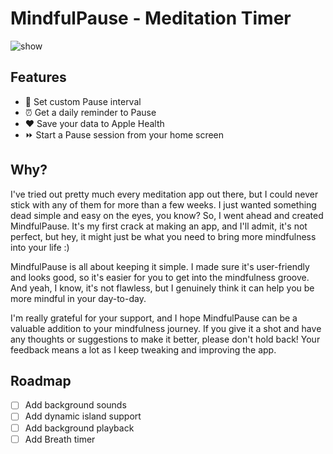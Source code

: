 # MindfulPause - Meditation Timer
![show](https://github.com/matsveil/mindful-pause/assets/109008007/a697f95d-2e71-483c-b52b-30bed3f8747f)

## Features
- 🔁 Set custom Pause interval
- ⏰ Get a daily reminder to Pause
- ❤️ Save your data to Apple Health
- ⏩ Start a Pause session from your home screen

## Why?
I've tried out pretty much every meditation app out there, but I could never stick with any of them for more than a few weeks. I just wanted something dead simple and easy on the eyes, you know? So, I went ahead and created MindfulPause. It's my first crack at making an app, and I'll admit, it's not perfect, but hey, it might just be what you need to bring more mindfulness into your life :)

MindfulPause is all about keeping it simple. I made sure it's user-friendly and looks good, so it's easier for you to get into the mindfulness groove. And yeah, I know, it's not flawless, but I genuinely think it can help you be more mindful in your day-to-day.

I'm really grateful for your support, and I hope MindfulPause can be a valuable addition to your mindfulness journey. If you give it a shot and have any thoughts or suggestions to make it better, please don't hold back! Your feedback means a lot as I keep tweaking and improving the app.

## Roadmap
- [ ] Add background sounds
- [ ] Add dynamic island support
- [ ] Add background playback
- [ ] Add Breath timer
